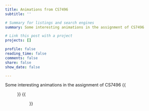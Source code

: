 ```yaml
---
title: Animations from CS7496
subtitle: ''

# Summary for listings and search engines
summary: Some interesting animations in the assignment of CS7496

# Link this post with a project
projects: []

profile: false
reading_time: false
comments: false
share: false
show_date: false

---
```

Some interesting animations in the assignment of CS7496
{{<figure src="rigid.apng" caption="rigid bodies" width="480" height="270">}}
{{<figure src="trammel.apng" caption="trammel of Archimedes" width="480" height="270">}}
